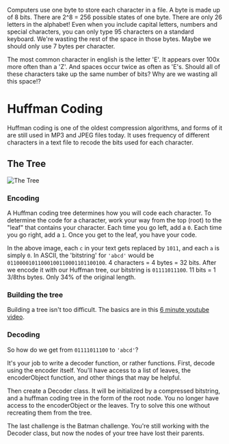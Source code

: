Computers use one byte to store each character in a file. A byte is made up of 8 bits. There are 2^8 = 256 possible states of one byte. There are only 26 letters in the alphabet! Even when you include capital letters, numbers and special characters, you can only type 95 characters on a standard keyboard. We're wasting the rest of the space in those bytes. Maybe we should only use 7 bytes per character.

The most common character in english is the letter 'E'. It appears over 100x more often than a 'Z'. And spaces occur twice as often as 'E's. Should all of these characters take up the same number of bits? Why are we wasting all this space!?

# Huffman Coding

Huffman coding is one of the oldest compression algorithms, and forms of it are still used in MP3 and JPEG files today. It uses frequency of different characters in a text file to recode the bits used for each character.

## The Tree

![The Tree](https://i.stack.imgur.com/9T1Am.png)

### Encoding

A Huffman coding tree determines how you will code each character. To determine the code for a character, work your way from the top (root) to the "leaf" that contains your character. Each time you go left, add a `0`. Each time you go right, add a `1`. Once you get to the leaf, you have your code.

In the above image, each `c` in your text gets replaced by `1011`, and each `a` is simply `0`. In ASCII, the 'bitstring' for `'abcd'` would be `01100001011000100110001101100100`. 4 characters = 4 bytes = 32 bits. After we encode it with our Huffman tree, our bitstring is `01111011100`. 11 bits = 1 3/8ths bytes. Only 34% of the original length.

### Building the tree

Building a tree isn't too difficult. The basics are in this [6 minute youtube video](https://www.youtube.com/watch?v=ZdooBTdW5bM).

### Decoding

So how do we get from `01111011100` to `'abcd'`?

It's your job to write a decoder function, or rather functions. First, decode using the encoder itself. You'll have access to a list of leaves, the encoderObject function, and other things that may be helpful.

Then create a Decoder class. It will be initialized by a compressed bitstring, and a huffman coding tree in the form of the root node. You no longer have access to the encoderObject or the leaves. Try to solve this one without recreating them from the tree.

The last challenge is the Batman challenge. You're still working with the Decoder class, but now the nodes of your tree have lost their parents. 
